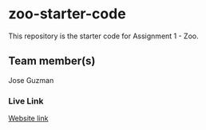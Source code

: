 # zoo-starter-code

This repository is the starter code for Assignment 1 - Zoo.

## Team member(s)

Jose Guzman

### Live Link
[Website link](https://joseg777.github.io/assignment-1/)
